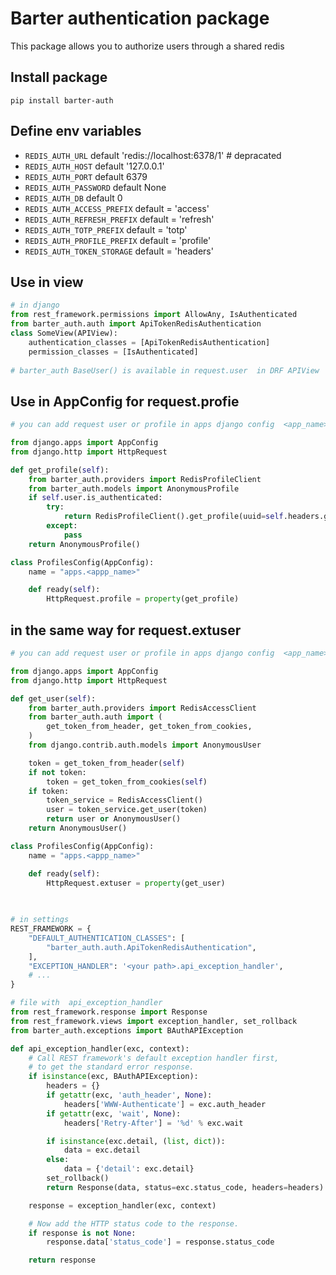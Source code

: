 # Barter authentication package

This package allows you to authorize users through a shared redis

## Install package
```shell
pip install barter-auth
```

## Define env variables

- `REDIS_AUTH_URL` default 'redis://localhost:6378/1' # depracated
- `REDIS_AUTH_HOST` default '127.0.0.1'
- `REDIS_AUTH_PORT` default 6379
- `REDIS_AUTH_PASSWORD` default None
- `REDIS_AUTH_DB` default 0
- `REDIS_AUTH_ACCESS_PREFIX` default = 'access'
- `REDIS_AUTH_REFRESH_PREFIX` default = 'refresh'
- `REDIS_AUTH_TOTP_PREFIX` default = 'totp'
- `REDIS_AUTH_PROFILE_PREFIX` default = 'profile'
- `REDIS_AUTH_TOKEN_STORAGE` default = 'headers'

## Use in view

```python
# in django 
from rest_framework.permissions import AllowAny, IsAuthenticated
from barter_auth.auth import ApiTokenRedisAuthentication
class SomeView(APIView):
    authentication_classes = [ApiTokenRedisAuthentication]
    permission_classes = [IsAuthenticated]
    
# barter_auth BaseUser() is available in request.user  in DRF APIView 

```
## Use in AppConfig   for   request.profie
```python
# you can add request user or profile in apps django config  <app_name>.apps.py

from django.apps import AppConfig
from django.http import HttpRequest

def get_profile(self):
    from barter_auth.providers import RedisProfileClient
    from barter_auth.models import AnonymousProfile
    if self.user.is_authenticated:
        try:
            return RedisProfileClient().get_profile(uuid=self.headers.get('Profile'))
        except:
            pass
    return AnonymousProfile()

class ProfilesConfig(AppConfig):
    name = "apps.<appp_name>"

    def ready(self):
        HttpRequest.profile = property(get_profile)

```


## in the same way  for  request.extuser
```python
# you can add request user or profile in apps django config  <app_name>.apps.py

from django.apps import AppConfig
from django.http import HttpRequest

def get_user(self):
    from barter_auth.providers import RedisAccessClient
    from barter_auth.auth import (
        get_token_from_header, get_token_from_cookies,
    )
    from django.contrib.auth.models import AnonymousUser

    token = get_token_from_header(self)
    if not token:
        token = get_token_from_cookies(self)
    if token:
        token_service = RedisAccessClient()
        user = token_service.get_user(token)
        return user or AnonymousUser()
    return AnonymousUser()

class ProfilesConfig(AppConfig):
    name = "apps.<appp_name>"

    def ready(self):
        HttpRequest.extuser = property(get_user)
    
    

```

```python
# in settings
REST_FRAMEWORK = {
    "DEFAULT_AUTHENTICATION_CLASSES": [
        "barter_auth.auth.ApiTokenRedisAuthentication",
    ],
    "EXCEPTION_HANDLER": '<your path>.api_exception_handler',
    # ...
}

# file with  api_exception_handler
from rest_framework.response import Response
from rest_framework.views import exception_handler, set_rollback
from barter_auth.exceptions import BAuthAPIException

def api_exception_handler(exc, context):
    # Call REST framework's default exception handler first,
    # to get the standard error response.
    if isinstance(exc, BAuthAPIException):
        headers = {}
        if getattr(exc, 'auth_header', None):
            headers['WWW-Authenticate'] = exc.auth_header
        if getattr(exc, 'wait', None):
            headers['Retry-After'] = '%d' % exc.wait

        if isinstance(exc.detail, (list, dict)):
            data = exc.detail
        else:
            data = {'detail': exc.detail}
        set_rollback()
        return Response(data, status=exc.status_code, headers=headers)

    response = exception_handler(exc, context)

    # Now add the HTTP status code to the response.
    if response is not None:
        response.data['status_code'] = response.status_code

    return response

```

